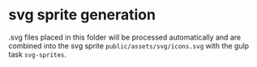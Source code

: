 # svg sprite generation

.svg files placed in this folder will be processed automatically
and are combined into the svg sprite `public/assets/svg/icons.svg`
with the gulp task `svg-sprites`.
